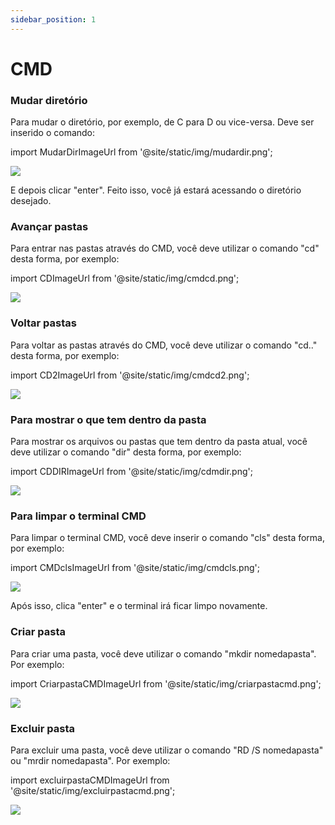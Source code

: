 ```yaml
---
sidebar_position: 1
---
```


# CMD

### Mudar diretório

Para mudar o diretório, por exemplo, de C para D ou vice-versa. Deve ser inserido o comando:

import MudarDirImageUrl from '@site/static/img/mudardir.png';

<img src={MudarDirImageUrl} />

E depois clicar "enter". Feito isso, você já estará acessando o diretório desejado.

### Avançar pastas

Para entrar nas pastas através do CMD, você deve utilizar o comando "cd" desta forma, por exemplo:

import CDImageUrl from '@site/static/img/cmdcd.png';

<img src={CDImageUrl} />

### Voltar pastas

Para voltar as pastas através do CMD, você deve utilizar o comando "cd.." desta forma, por exemplo:

import CD2ImageUrl from '@site/static/img/cmdcd2.png';

<img src={CD2ImageUrl} />

### Para mostrar o que tem dentro da pasta

Para mostrar os arquivos ou pastas que tem dentro da pasta atual, você deve utilizar o comando "dir" desta forma, por exemplo:

import CDDIRImageUrl from '@site/static/img/cdmdir.png';

<img src={CDDIRImageUrl} />

### Para limpar o terminal CMD

Para limpar o terminal CMD, você deve inserir o comando "cls" desta forma, por exemplo:

import CMDclsImageUrl from '@site/static/img/cmdcls.png';

<img src={CMDclsImageUrl} />

Após isso, clica "enter" e o terminal irá ficar limpo novamente.

### Criar pasta

Para criar uma pasta, você deve utilizar o comando "mkdir nomedapasta". Por exemplo:

import CriarpastaCMDImageUrl from '@site/static/img/criarpastacmd.png';

<img src={CriarpastaCMDImageUrl} />

### Excluir pasta

Para excluir uma pasta, você deve utilizar o comando "RD /S nomedapasta" ou "mrdir nomedapasta". Por exemplo:

import excluirpastaCMDImageUrl from '@site/static/img/excluirpastacmd.png';

<img src={excluirpastaCMDImageUrl} />